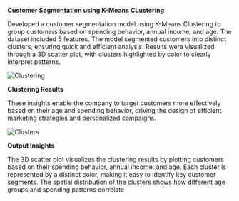 **Customer Segmentation using K-Means CLustering**

Developed a customer segmentation model using K-Means Clustering to group customers based on spending behavior, annual income, and age. The dataset included 5 features. The model segmented customers into distinct clusters, ensuring quick and efficient analysis. Results were visualized through a 3D scatter plot, with clusters highlighted by color to clearly interpret patterns.

![Clustering](https://github.com/user-attachments/assets/0f56ae65-7d77-4b47-bf5b-1948742e4119)

**Clustering Results**


These insights enable the company to target customers more effectively based on their age and spending behavior, driving the design of efficient marketing strategies and personalized campaigns.

![Clusters](https://github.com/user-attachments/assets/893faab6-d695-41dd-9b37-8db5f6af8612)

**Output Insights**

The 3D scatter plot visualizes the clustering results by plotting customers based on their spending behavior, annual income, and age. Each cluster is represented by a distinct color, making it easy to identify key customer segments. The spatial distribution of the clusters shows how different age groups and spending patterns correlate
